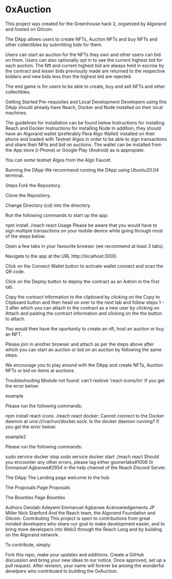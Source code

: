 # 0xAuction 
This project was created for the Greenhouse hack 2, organized by Algorand and hosted on Gitcoin.

The DApp allows users to create NFTs, Auction NFTs and buy NFTs and other collectibles by submitting bids for them. 

Users can start an auction for the NFTs they own and other users can bid on them. Users can also optionally opt in to see the current highest bid for each auction. The Nft and current highest bid are always held in escrow by the contract and lesser bids previously made are returned to the respective bidders and new bids less than the highest bid are rejected.

The end game is for users to be able to create, buy and sell NFTs and other collectibles.

Getting Started
Pre-requisites and Local Development
Developers using this DApp should already have Reach, Docker and Node installed on their local machines.

The guidelines for installation can be found below
Instructions for installing Reach and Docker
Instructions for installing Node
In addition, they should have an Algorand wallet (preferably Pera Algo Wallet) installed on their phone and loaded with Testnet Algos in order to be able to sign transactions and share their NFts and bid on auctions. The wallet can be installed from the App store (i-Phone) or Google Play (Android) as is appropiate.

You can some testnet Algos from the Algo Faucet.

Running the DApp
We recommend running the DApp using Ubuntu20.04 terminal.

Steps
Fork the Repository.

Clone the Repository.

Change Directory (cd) into the directory.

Run the following commands to start up the app:

npm install
./reach react
Usage
Please be aware that you would have to sign multiple transactions on your mobile device while going through most of the steps below.

Open a few tabs in your favourite browser (we recommend at least 3 tabs).

Navigate to the app at the URL http://localhost:3000.

Click on the Connect Wallet button to activate wallet connect and scan the QR code.

Click on the Deploy button to deploy the contract as an Admin in the first tab.

Copy the contract information to the clipboard by clicking on the Copy to Clipboard button and then head on over to the next tab and follow steps 1 - 3 after which you can attach to the contract as a new user by clicking on Attach and pasting the contract information and clicking on the the button to attach.

You would then have the oportunity to create an nft, host an auction or buy an NFT.

Please join in another browser and attach as per the steps above after which you can start an auction or bid on an auction by following the same steps.


We encourage you to play around with the DApp and create NFTs, Auction NFTs or bid on items at auctions.

Troubleshooting
Module not found: can't reslove 'react-icons/im'
If you get the error below:

example

Please run the following commands:

npm install react-icons
./reach react
docker: Cannot connect to the Docker daemon at unix:///var/run/docker.sock. Is the docker daemon running?
If you get the error below:

example2

Please run the following commands:

sudo service docker stop
sudo service docker start
./reach react
Should you encounter any other errors, please tag either goonerlabs#1008 0r Emmanuel Agbavwe#2954 in the help channel of the Reach Discord Server.

The DApp
The Landing page
welcome to the hub

The Proposals Page
Proposals

The Bounties Page
Bounties

Authors
Owolabi Adeyemi
Emmanuel Agbavwe
Acknowledgements
JP Miller
Nick Stanford
And the Reach team, the Algorand Foundation and Gitcoin.
Contributing
This project is open to contributions from great minded developers who share our goal to make development easier, and to bring more developers into Web3 through the Reach Lang and by building on the Algorand network.

To contribute, simply:

Fork this repo, make your updates and additions.
Create a GitHub discussion and bring your new ideas to our notice.
Once approved, set up a pull request.
After revision, your name will forever be among the wonderful develpers who contributed to building the 0xAuction.
